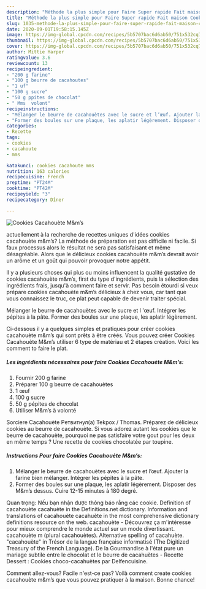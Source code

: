```yaml
---
description: "Méthode la plus simple pour Faire Super rapide Fait maison Cookies Cacahouète M&amp;amp;m’s"
title: "Méthode la plus simple pour Faire Super rapide Fait maison Cookies Cacahouète M&amp;amp;m’s"
slug: 1035-methode-la-plus-simple-pour-faire-super-rapide-fait-maison-cookies-cacahouete-m-and-amp-ms
date: 2020-09-01T19:58:15.145Z
image: https://img-global.cpcdn.com/recipes/5b5707bac6d6ab50/751x532cq70/cookies-cacahouete-mms-photo-principale-de-la-recette.jpg
thumbnail: https://img-global.cpcdn.com/recipes/5b5707bac6d6ab50/751x532cq70/cookies-cacahouete-mms-photo-principale-de-la-recette.jpg
cover: https://img-global.cpcdn.com/recipes/5b5707bac6d6ab50/751x532cq70/cookies-cacahouete-mms-photo-principale-de-la-recette.jpg
author: Mittie Harper
ratingvalue: 3.6
reviewcount: 13
recipeingredient:
- "200 g farine"
- "100 g beurre de cacahoutes"
- "1 uf"
- "100 g sucre"
- "50 g ppites de chocolat"
- " Mms  volont"
recipeinstructions:
- "Mélanger le beurre de cacahouètes avec le sucre et l’œuf. Ajouter la farine bien mélanger. Intégrer les pépites à la pâte."
- "Former des boules sur une plaque, les aplatir légèrement. Disposer des M&amp;m’s dessus. Cuire 12-15 minutes à 180 degré."
categories:
- Recette
tags:
- cookies
- cacahoute
- mms

katakunci: cookies cacahoute mms 
nutrition: 163 calories
recipecuisine: French
preptime: "PT24M"
cooktime: "PT42M"
recipeyield: "3"
recipecategory: Dîner

---
```



![Cookies Cacahouète M&amp;m’s](https://img-global.cpcdn.com/recipes/5b5707bac6d6ab50/751x532cq70/cookies-cacahouete-mms-photo-principale-de-la-recette.jpg)

actuellement à la recherche de recettes uniques d'idées cookies cacahouète m&amp;m’s? La méthode de préparation est pas difficile ni facile. Si faux processus alors le résultat ne sera pas satisfaisant et même désagréable. Alors que le délicieux cookies cacahouète m&amp;m’s devrait avoir un arôme et un goût qui pouvoir provoquer notre appétit.

Il y a plusieurs choses qui plus ou moins influencent la qualité gustative de cookies cacahouète m&amp;m’s, first du type d'ingrédients, puis la sélection des ingrédients frais, jusqu'à comment faire et servir. Pas besoin étourdi si veux prépare cookies cacahouète m&amp;m’s délicieux à chez vous, car tant que vous connaissez le truc, ce plat peut capable de devenir traiter spécial.

Mélanger le beurre de cacahouètes avec le sucre et l &#39;œuf. Intégrer les pépites à la pâte. Former des boules sur une plaque, les aplatir légèrement.


Ci-dessous il y a quelques simples et pratiques pour créer cookies cacahouète m&amp;m’s qui sont prêts à être créés. Vous pouvez créer Cookies Cacahouète M&amp;m’s utiliser 6 type de matériau et 2 étapes création. Voici les comment to faire le plat.

<!--inarticleads1-->

##### Les ingrédients nécessaires pour faire Cookies Cacahouète M&amp;m’s:

1. Fournir 200 g farine
1. Préparer 100 g beurre de cacahouètes
1.  1 œuf
1.  100 g sucre
1.  50 g pépites de chocolat
1. Utiliser  M&amp;m’s à volonté


Sorciere Cacahouète Ретвитнул(а) Tekpox / Thomas. Préparez de délicieux cookies au beurre de cacahouète. Si vous adorez autant les cookies que le beurre de cacahouète, pourquoi ne pas satisfaire votre gout pour les deux en même temps ? Une recette de cookies chocolatée par toupine. 

<!--inarticleads2-->

##### Instructions Pour faire Cookies Cacahouète M&amp;m’s:

1. Mélanger le beurre de cacahouètes avec le sucre et l’œuf. Ajouter la farine bien mélanger. Intégrer les pépites à la pâte.
1. Former des boules sur une plaque, les aplatir légèrement. Disposer des M&amp;m’s dessus. Cuire 12-15 minutes à 180 degré.


Quan trọng: Nếu bạn nhận được thông báo rằng các cookie. Definition of cacahouète cacahuète in the Definitions.net dictionary. Information and translations of cacahouète cacahuète in the most comprehensive dictionary definitions resource on the web. cacahouète - Découvrez ça m&#39;intéresse pour mieux comprendre le monde actuel sur un mode divertissant. cacahouète m (plural cacahouètes). Alternative spelling of cacahuète. &#34;cacahouète&#34; in Trésor de la langue française informatisé (The Digitized Treasury of the French Language). De la Gourmandise à l&#39;état pure un mariage subtile entre le chocolat et le beurre de cacahuètes - Recette Dessert : Cookies choco-cacahuètes par Delfencuisine. 


Comment allez-vous? Facile n'est-ce pas? Voilà comment create cookies cacahouète m&amp;m’s que vous pouvez pratiquer à la maison. Bonne chance!
